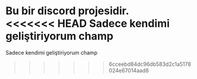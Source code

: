 Bu bir discord projesidir. </br>
<<<<<<< HEAD
Sadece kendimi geliştiriyorum champ
=======
Sadece kendimi geliştiriyorum champ
>>>>>>> 6cceebd84dc96db583d2c1a5178024e67014aad8
